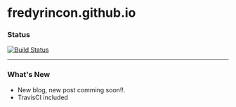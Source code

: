 # fredyrincon.github.io

### Status
[![Build Status](https://travis-ci.org/fredyrincon/fredyrincon.github.io.png)](https://travis-ci.org/fredyrincon/fredyrincon.github.io)

---

### What's New

- New blog, new post comming soon!!.
- TravisCI included


